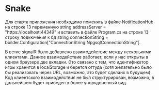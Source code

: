 # Snake

Для старта приложения необходимо поменять в файле NotificationHub на строке 13 переменную string addressServer = "https://localhost:44349" и вставить в файле Program.cs на строке 13 строку подкючения к бд string connectionString = builder.Configuration["ConnectionString:NpgsqlConnectionString"].

В ветке signaIR было добавлено взаимодействие между несколькими клиентами. Данное взаимодействие работает, если у нас открыты в одном браузере две вкладки. Это связано с тем, что идентификатор игры хранится в localStorage и берется оттуда (хотя желательно было бы реализовать через URL, возможно, это будет сделано в будущем). Код клиентского взаимодействия не был структурирован, возможно, в дальнейшем будет приведен в более упорядоченный вид.
